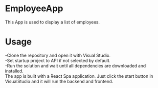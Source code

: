 # EmployeeApp
This App is used to display a list of employees.

# Usage
-Clone the repository and open it with Visual Studio.  
-Set startup project to API if not selected by default.  
-Run the solution and wait until all dependencies are downloaded and installed.  
The app is built with a React Spa application. Just click the start button in VisualStudio and it will run the backend and frontend.  
